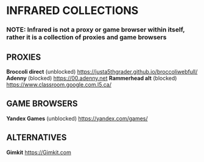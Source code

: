 # INFRARED COLLECTIONS
### NOTE: Infrared is not a proxy or game browser within itself, rather it is a collection of proxies and game browsers



## PROXIES

**Broccoli direct** (unblocked)
    https://justa5thgrader.github.io/broccoliwebfull/
**Adenny** (blocked)
    https://00.adenny.net
**Rammerhead alt** (blocked)
    https://www.classroom.google.com.l5.ca/



## GAME BROWSERS

**Yandex Games** (unblocked)
    https://yandex.com/games/




## ALTERNATIVES

**Gimkit**
    https://Gimkit.com
